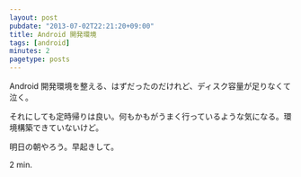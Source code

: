 ```yaml
---
layout: post
pubdate: "2013-07-02T22:21:20+09:00"
title: Android 開発環境
tags: [android]
minutes: 2
pagetype: posts
---
```

Android 開発環境を整える、はずだったのだけれど、ディスク容量が足りなくて泣く。

それにしても定時帰りは良い。何もかもがうまく行っているような気になる。環境構築できていないけど。

明日の朝やろう。早起きして。

2 min.
